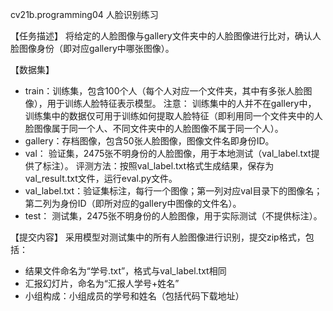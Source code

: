 cv21b.programming04 人脸识别练习

【任务描述】
将给定的人脸图像与gallery文件夹中的人脸图像进行比对，确认人脸图像身份（即对应gallery中哪张图像）。

【数据集】
- train：训练集，包含100个人（每个人对应一个文件夹，其中有多张人脸图像），用于训练人脸特征表示模型。
注意： 训练集中的人并不在gallery中， 训练集中的数据仅可用于训练如何提取人脸特征（即利用同一个文件夹中的人脸图像属于同一个人、不同文件夹中的人脸图像不属于同一个人）。
- gallery：存档图像，包含50张人脸图像，图像文件名即身份ID。
- val： 验证集，2475张不明身份的人脸图像，用于本地测试（val_label.txt提供了标注）。
评测方法：按照val_label.txt格式生成结果，保存为val_result.txt文件，运行eval.py文件。
- val_label.txt：验证集标注，每行一个图像；第一列对应val目录下的图像名；第二列为身份ID（即所对应的gallery中图像的文件名）。
- test： 测试集，2475张不明身份的人脸图像，用于实际测试（不提供标注）。

【提交内容】
采用模型对测试集中的所有人脸图像进行识别，提交zip格式，包括：
   - 结果文件命名为“学号.txt”，格式与val_label.txt相同
   - 汇报幻灯片，命名为“汇报人学号+姓名”
   - 小组构成：小组成员的学号和姓名（包括代码下载地址）